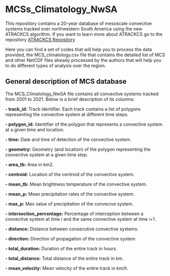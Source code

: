 # MCSs_Climatology_NwSA

This repository contains a 20-year database of mesoscale convective systems tracked over northwestern South America using the new ATRACKCS algorithm. If you want to learn more about ATRACKCS go to the repository [ATRACKCS Repository](https:**//github.com/alramirezca/ATRACKCS)


Here you can find a set of codes that will help you to process the data provided, the MCS_climatology.csv file that contains the detailed list of MCS and other NetCDF files already processed by the authors that will help you to do different types of analysis over the region.

## General description of MCS database
The MCS_Climatology_NwSA file contains all convective systems tracked from 2001 to 2021. Below is a brief description of its columns:

**- track_id:** Track identifier. Each track contains a list of polygons representing the convective system at different time steps.

**- polygon_id:** Identifier of the polygon that represents a convective system at a given time and location.

**- time:** Date and time of detection of the convective system.

**- geometry:** Geometry (and location) of the polygon representing the convective system at a given time step.

**- area_tb:** Area in km2.

**- centroid:** Location of the centroid of the convective system.

**- mean_tb:** Mean brightness temperature of the convective system.

**- mean_p:** Mean precipitation rates of the convective system.

**- max_p:** Max value of precipitation of the convecive system.

**- intersection_percentage:** Percentage of interception between a convective system at time i and the same convective system at time i+1. 

**- distance:** Distance between consecutive convective systems.

**- direction:** Direction of propagation of the convective system.

**- total_duration:** Duration of the entire track in hours.

**- total_distance:** Total distance  of the entire track in km.

**- mean_velocity:** Mean velocity of the entire track in km/h.
